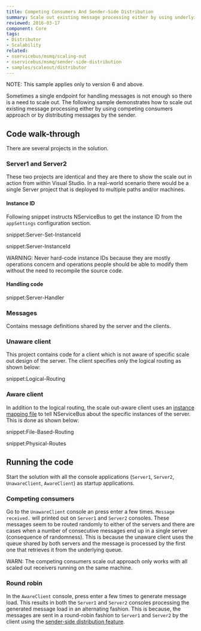 ```yaml
---
title: Competing Consumers And Sender-Side Distribution
summary: Scale out existing message processing either by using underlying transport's competing consumers capability or by sender-side distribution
reviewed: 2016-03-17
component: Core
tags:
- Distributor
- Scalability
related:
- nservicebus/msmq/scaling-out
- nservicebus/msmq/sender-side-distribution
- samples/scaleout/distributor
---
```


NOTE: This sample applies only to version 6 and above.

Sometimes a single endpoint for handling messages is not enough so there is a need to scale out. The following sample demonstrates how to scale out existing message processing either by using competing consumers approach or by distributing messages by the sender.


## Code walk-through

There are several projects in the solution.


### Server1 and Server2

These two projects are identical and they are there to show the scale out in action from within Visual Studio. In a real-world scenario there would be a single Server project that is deployed to multiple paths and/or machines.


#### Instance ID

Following snippet instructs NServiceBus to get the instance ID from the `appSettings` configuration section.

snippet:Server-Set-InstanceId

snippet:Server-InstanceId

WARNING: Never hard-code instance IDs because they are mostly operations concern and operations people should be able to modify them without the need to recompile the source code.


#### Handling code

snippet:Server-Handler


### Messages

Contains message definitions shared by the server and the clients.


### Unaware client

This project contains code for a client which is not aware of specific scale out design of the server. The client specifies only the logical routing as shown below:

snippet:Logical-Routing


### Aware client

In addition to the logical routing, the scale out-aware client uses an [instance mapping file](/nservicebus/msmq/routing.md) to tell NServiceBus about the specific instances of the server. This is done as shown below:

snippet:File-Based-Routing

snippet:Physical-Routes


## Running the code

Start the solution with all the console applications (`Server1`, `Server2`, `UnawareClient`, `AwareClient`) as startup applications.


### Competing consumers

Go to the `UnawareClient` console an press enter a few times. `Message received.` will printed out on `Server1` and `Server2` consoles. These messages seem to be routed randomly to either of the servers and there are cases when a number of consecutive messages end up in a single server (consequence of randomness). This is because the unaware client uses the queue shared by both servers and the message is processed by the first one that retrieves it from the underlying queue.

WARN: The competing consumers scale out approach only works with all scaled out receivers running on the same machine.


### Round robin

In the `AwareClient` console, press enter a few times to generate message load. This results in both the `Server1` and `Server2` consoles processing the generated message load in an alternating fashion. This is because, the messages are sent in a round-robin fashion to `Server1` and `Server2` by the client using the [sender-side distribution feature](/nservicebus/msmq/sender-side-distribution.md).
